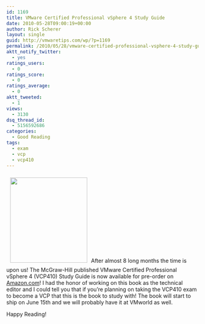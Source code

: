 ```yaml
---
id: 1169
title: VMware Certified Professional vSphere 4 Study Guide
date: 2010-05-28T09:00:19+00:00
author: Rick Scherer
layout: single
guid: http://vmwaretips.com/wp/?p=1169
permalink: /2010/05/28/vmware-certified-professional-vsphere-4-study-guide/
aktt_notify_twitter:
  - yes
ratings_users:
  - 0
ratings_score:
  - 0
ratings_average:
  - 0
aktt_tweeted:
  - 1
views:
  - 3130
dsq_thread_id:
  - 5156592686
categories:
  - Good Reading
tags:
  - exam
  - vcp
  - vcp410
---
```

<img class="alignright size-full wp-image-1170" style="margin: 10px;" title="vcp410-book" src="http://vmwaretips.com/wp/wp-content/uploads/2010/05/vcp410-book.jpg" alt="" width="202" height="223" srcset="http://www.vmwaretips.com/wp/wp-content/uploads/2010/05/vcp410-book.jpg 336w, http://www.vmwaretips.com/wp/wp-content/uploads/2010/05/vcp410-book-270x300.jpg 270w" sizes="(max-width: 202px) 100vw, 202px" />After almost 8 long months the time is upon us! The McGraw-Hill published VMware Certified Professional vSphere 4 (VCP410) Study Guide is now available for pre-order on <a href="http://www.amazon.com/VMware-Certified-Professional-vSphere-Certification/dp/0071633685/ref=sr_1_1?ie=UTF8&s=books&qid=1275061917&sr=8-1" target="_blank">Amazon.com</a>! I had the honor of working on this book as the technical editor and I could tell you that if you&#8217;re planning on taking the VCP410 exam to become a VCP that this is the book to study with! The book will start to ship on June 15th and we will probably have it at VMworld as well.

Happy Reading!